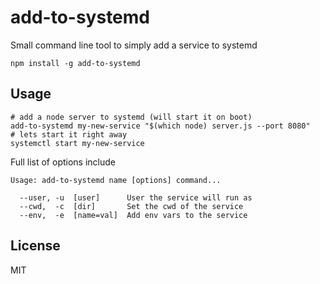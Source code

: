 # add-to-systemd

Small command line tool to simply add a service to systemd

```shell
npm install -g add-to-systemd
```

## Usage

```shell
# add a node server to systemd (will start it on boot)
add-to-systemd my-new-service "$(which node) server.js --port 8080"
# lets start it right away
systemctl start my-new-service
```

Full list of options include

```
Usage: add-to-systemd name [options] command...

  --user, -u  [user]      User the service will run as
  --cwd,  -c  [dir]       Set the cwd of the service
  --env,  -e  [name=val]  Add env vars to the service

```

## License

MIT
